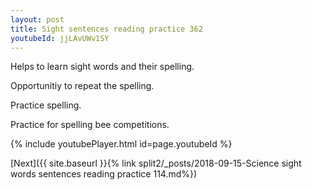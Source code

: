```yaml
---
layout: post
title: Sight sentences reading practice 362
youtubeId: jjLAvUWv1SY
---
```

 
 
Helps to learn sight words and their spelling.

Opportunitiy to repeat the spelling. 

Practice spelling. 
 
Practice for spelling bee competitions. 
 
{% include youtubePlayer.html id=page.youtubeId %}
 
 

[Next]({{ site.baseurl }}{% link  split2/_posts/2018-09-15-Science sight words sentences reading practice 114.md%})
 

